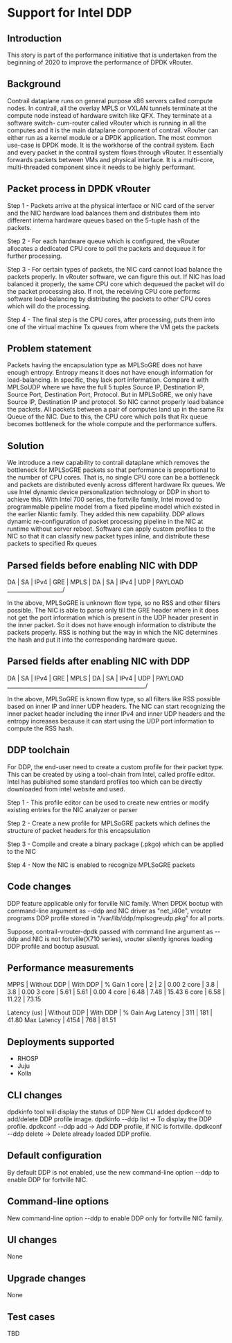 Support for Intel DDP
=====================


Introduction
------------
This story is part of the performance initiative that is undertaken from the
beginning of 2020 to improve the performance of DPDK vRouter.

Background
----------
Contrail dataplane runs on general purpose x86 servers called compute nodes.
In contrail, all the overlay MPLS or VXLAN tunnels terminate at the compute
node instead of hardware switch like QFX. They terminate at a software switch-
cum-router called vRouter which is running in all the computes and it is the
main dataplane component of contrail. vRouter can either run as a kernel module
or a DPDK application. The most common use-case is DPDK mode. It is the
workhorse of the contrail system. Each and every packet in the contrail system
flows through vRouter. It essentially forwards packets between VMs and physical
interface. It is a multi-core, multi-threaded component since it needs to be
highly performant.

Packet process in DPDK vRouter
------------------------------
Step 1 - Packets arrive at the physical interface or NIC card of the server and
the NIC hardware load balances them and distributes them into different interna 
hardware queues based on the 5-tuple hash of the packets.

Step 2 - For each hardware queue which is configured, the vRouter allocates a
dedicated CPU core to poll the packets and dequeue it for further processing.

Step 3 - For certain types of packets, the NIC card cannot load balance the
packets properly. In vRouter software, we can figure this out. If NIC has
load balanced it properly, the same CPU core which dequeued the packet will do
the packet processing also. If not, the receiving CPU core performs software
load-balancing by distributing the packets to other CPU cores which will do the
processing.

Step 4 - The final step is the CPU cores, after processing, puts them into one
of the virtual machine Tx queues from where the VM gets the packets

Problem statement
-----------------
Packets having the encapsulation type as MPLSoGRE does not have enough entropy.
Entropy means it does not have enough information for load-balancing. In
specific, they lack port information. Compare it with MPLSoUDP where we have the
full 5 tuples Source IP, Destination IP, Source Port, Destination Port, Protocol.
But in MPLSoGRE, we only have Source IP, Destination IP and protocol. So NIC
cannot properly load balance the packets. All packets between a pair of computes
land up in the same Rx Queue of the NIC. Due to this, the CPU core which polls
that Rx queue becomes bottleneck for the whole compute and the performance
suffers.

Solution
--------
We introduce a new capability to contrail dataplane which removes the bottleneck
for MPLSoGRE packets so that performance is proportional to the number of CPU
cores. That is, no single CPU core can be a bottleneck and packets are
distributed evenly across different hardware Rx queues. We use Intel dynamic
device personalization technology or DDP in short to achieve this. With Intel
700 series, the fortville family, Intel moved to programmable pipeline model
from a fixed pipeline model which existed in the earlier Niantic family. They
added this new capability. DDP allows dynamic re-configuration of packet
processing pipeline in the NIC at runtime without server reboot. Software can
apply custom profiles to the NIC so that it can classify new packet types inline,
and distribute these packets to specified Rx queues

Parsed fields before enabling NIC with DDP
------------------------------------------
DA | SA | IPv4 | GRE | MPLS | DA | SA | IPv4 | UDP | PAYLOAD
\____________________/

In the above, MPLSoGRE is unknown flow type, so no RSS and other filters
possible. The NIC is able to parse only till the GRE header where in it does
not get the port information which is present in the UDP header present in the
inner packet. So it does not have enough information to distribute the packets
properly. RSS is nothing but the way in which the NIC determines the hash and
put it into the corresponding hardware queue.

Parsed fields after enabling NIC with DDP
-----------------------------------------
DA | SA | IPv4 | GRE | MPLS | DA | SA | IPv4 | UDP | PAYLOAD
\__________________________________________________/

In the above, MPLSoGRE is known flow type, so all filters like RSS possible
based on inner IP and inner UDP headers. The NIC can start recognizing the
inner packet header including the inner IPv4 and inner UDP headers and the
entropy increases because it can start using the UDP port information to compute
the RSS hash.

DDP toolchain
-------------
For DDP, the end-user need to create a custom profile for their packet type.
This can be created by using a tool-chain from Intel, called profile editor.
Intel has published some standard profiles too which can be directly downloaded
from intel website and used.

Step 1 - This profile editor can be used to create new entries or modify
existing entries for the NIC analyzer or parser

Step 2 - Create a new profile for MPLSoGRE packets which defines the structure
of packet headers for this encapsulation

Step 3 - Compile and create a binary package (.pkgo) which can be applied to
the NIC

Step 4 - Now the NIC is enabled to recognize MPLSoGRE packets

Code changes
------------
DDP feature applicable only for forville NIC family. When DPDK bootup with
command-line argument as --ddp and NIC driver as "net_i40e", vrouter programs
DDP profile stored in "/var/lib/ddp/mplsogreudp.pkg" for all ports.

Suppose, contrail-vrouter-dpdk passed with command line argument as --ddp and
NIC is not fortville(X710 series), vrouter silently ignores loading DDP profile
and bootup asusual.

Performance measurements
------------------------
MPPS   | Without DDP | With DDP | % Gain
1 core | 2           | 2        | 0.00
2 core | 3.8         | 3.8      | 0.00
3 core | 5.61        | 5.61     | 0.00
4 core | 6.48        | 7.48     | 15.43
6 core | 6.58        | 11.22    | 73.15

Latency (us) | Without DDP | With DDP | % Gain
Avg Latency  | 311         | 181      | 41.80
Max Latency  | 4154        | 768      | 81.51

Deployments supported
----------------------
- RHOSP
- Juju
- Kolla

CLI changes
-----------
dpdkinfo tool will display the status of DDP
New CLI added dpdkconf to add/delete DDP profile image.
dpdkinfo --ddp list -> To display the DDP profile.
dpdkconf --ddp add -> Add DDP profile, if NIC is fortville.
dpdkconf --ddp delete -> Delete already loaded DDP profile.

Default configuration
---------------------
By default DDP is not enabled, use the new command-line option --ddp to enable
DDP for fortville NIC.

Command-line options
--------------------
New command-line option --ddp to enable DDP only for fortville NIC family.

UI changes
-----------
None

Upgrade changes
----------------
None

Test cases
-----------
TBD
